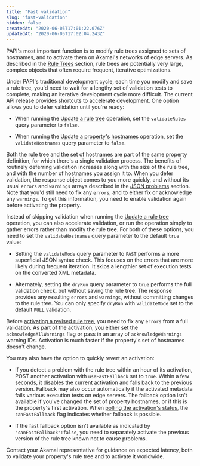 ```yaml
---
title: "Fast validation"
slug: "fast-validation"
hidden: false
createdAt: "2020-06-05T17:01:22.076Z"
updatedAt: "2020-06-05T17:02:04.243Z"
---
```

PAPI's most important function is to modify rule trees assigned to
sets of hostnames, and to activate them on Akamai's networks of edge
servers. As described in the
[Rule Trees](#ruletrees)
section, rule trees are potentially very large, complex objects that
often require frequent, iterative optimizations.

Under PAPI's traditional development cycle, each time you modify and
save a rule tree, you'd need to wait for a lengthy set of
validation tests to complete, making an iterative development cycle
more difficult. The current API release provides shortcuts to
accelerate development. One option allows you to defer validation
until you're ready:

- When running the
[Update a rule tree](#putpropertyversionrules)
operation, set the `validateRules` query parameter to `false`.

- When running the
[Update a property's hostnames](#putpropertyversionhostnames)
operation, set the `validateHostnames` query parameter to `false`.

Both the rule tree and the set of hostnames are part of the same
property definition, for which there's a single validation process.
The benefits of routinely deferring validation increases along with
the size of the rule tree, and with the number of hostnames you assign
it to. When you defer validation, the response object comes to you
more quickly, and without its usual `errors` and `warnings` arrays
described in the [JSON problems](#jsonproblems) section.
Note that you'd still need to fix any `errors`, and to either fix
or acknowledge any `warnings`. To get this information, you need to
enable validation again before activating the property.

Instead of skipping validation when running the
[Update a rule tree](#putpropertyversionrules)
operation, you can also accelerate validation, or run the operation
simply to gather errors rather than modify the rule tree. For both of
these options, you need to set the `validateHostnames` query parameter
to the default `true` value:

- Setting the `validateMode` query parameter to `FAST` performs a more
superficial JSON syntax check. This focuses on the errors that are
more likely during frequent iteration. It skips a lengthier set of
execution tests on the converted XML metadata.

- Alternately, setting the `dryRun` query parameter to `true` performs
the full validation check, but without saving the rule tree. The
response provides any resulting `errors` and `warnings`, without
committing changes to the rule tree. You can only specify `dryRun`
with `validateMode` set to the default `FULL` validation.

Before
[activating a revised rule tree](#postpropertyactivations),
you need to fix any `errors` from a full validation. As part of the
activation, you either set the `acknowledgeAllWarnings` flag or pass
in an array of `acknowledgeWarnings` warning IDs. Activation is much
faster if the property's set of hostnames doesn't change.

You may also have the option to quickly revert an activation:

- If you detect a problem with the rule tree within an hour of its
activation, POST another activation with `useFastFallback` set to
`true`. Within a few seconds, it disables the current activation and
falls back to the previous version. Fallback may also occur
automatically if the activated metadata fails various execution tests
on edge servers. The fallback option isn't available if you've changed
the set of property hostnames, or if this is the property's first
activation. When
[polling the activation's status](#getpropertyactivation),
the `canFastFallback` flag indicates whether fallback is possible.

- If the fast fallback option isn't available as indicated by
`"canFastFallback":false`, you need to separately activate the
previous version of the rule tree known not to cause problems.

Contact your Akamai representative for guidance on expected latency,
both to validate your property's rule tree and to activate it worldwide.